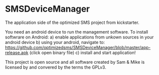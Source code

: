 # SMSDeviceManager
The application side of the optimized SMS project from kickstarter.

You need an android device to run the management software.
To install softwrare on Android: 
a) enable applications from unkown sources in your android device 
b) using your android, navigate to: https://github.com/optimizedsms/SMSDeviceManager/blob/master/app-release.apk 
(click open binary file) 
c) install and start application!

This project is open source and all software created by Sam & Mike is licensed by and convered by the terms the GPLv3.
